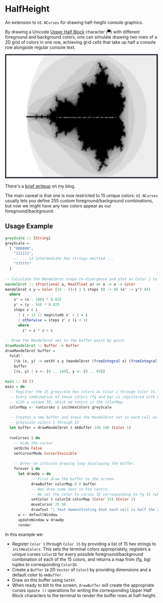 # HalfHeight

An extension to `UI.NCurses` for drawing half-height console graphics.

By drawing a Unicode [Upper Half Block](https://www.compart.com/en/unicode/U+2580) character (▀) with different foreground and background colors, one can simulate drawing two rows of a 2D grid of colors in one row, achieving grid cells that take up half a console row alongside regular console text.

![](example.png)

There's a [brief writeup](https://askham.ai/2020/11/26/half-height-console-graphics.html) on my blog.

The main caveat is that one is now restricted to 15 unique colors: `UI.NCurses` usually lets you define 255 custom foreground/background combinations, but now we might have any two colors appear as our foreground/background.

## Usage Example

``` haskell
greyScale :: [String]
greyScale =
  [ "000000",
    "111111",
    -- ... 12 intermediate hex strings omitted ...
    "ffffff"
  ]

-- Calculate the Mandelbrot steps-to-divergence and plot as Color 1 to Color 15
mandelbrot :: (Fractional a, RealFloat a) => a -> a -> Color
mandelbrot x y = Color (16 - ((+) 1 $ steps (0 :+ 0) (x' :+ y') 0))
  where
    x' = (x - 100) * 0.025
    y' = (y - 50) * 0.025
    steps z c i
      | i > 13 || magnitude z' > 2 = i
      | otherwise = steps z' c (i + 1)
      where
        z' = z * z + c

-- Draw the Mandelbrot set to the buffer point by point
drawMandelbrot :: Buffer -> Buffer
drawMandelbrot buffer =
  foldl'
    (\b (x, y) -> setXY x y (mandelbrot (fromIntegral x) (fromIntegral y)) b)
    buffer
    [(x, y) | x <- [0 .. 149], y <- [0 .. 99]]

main :: IO ()
main = do
  -- Register the 15 greyscale hex colors as Color 1 through Color 15.
  -- Every combination of these colors (fg and bg) is registered with Curses
  -- with a unique ID, which we return in the colorMap.
  colorMap <- runCurses $ initHexColors greyScale

  -- Creates a new buffer and draws the Mandelbrot set in each cell using the
  -- greyscale colors 1 through 15
  let buffer = drawMandelbrot $ mkBuffer 150 100 (Color 1)

  runCurses $ do
    -- Hide the cursor
    setEcho False
    setCursorMode CursorInvisible

    -- Enter an infinite drawing loop displaying the buffer.
    forever $ do
      let drawOp = do
            -- First draw the buffer to the screen.
            drawBuffer colorMap 0 0 buffer
            -- Now draw some text in the centre.
            -- We set the color to curses ID corresponding to fg 15 (white) and bg 1 (black)
            setColor $ colorId colorMap (Color 15) (Color 1)
            moveCursor 25 50
            drawText "| Text demonstrating that each cell is half the row height |"
      w <- defaultWindow
      updateWindow w drawOp
      render
```

In this example we:

- Register `Color 1` through `Color 15` by providing a list of 15 hex strings to `initHexColors`. This sets the terminal colors appropriately, registers a unique curses `ColorID` for every possible foreground/background combination of each of the 15 colors, and returns a map from (fg, bg) tuples to corresponding `ColorID`.
- Create a `Buffer` (a 2D `Vector` of `Color`) by providing dimensions and a default color to `mkBuffer`.
- Draw on this buffer using `SetXY`.
- When ready to blit to the screen, `drawBuffer` will create the appropriate curses `Update ()` operations for writing the corresponding Upper Half Block characters to the terminal to render the buffer rows at half-height.
